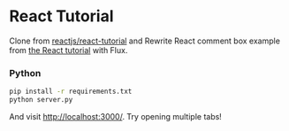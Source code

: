
# React Tutorial


Clone from [reactjs/react-tutorial](https://github.com/reactjs/react-tutorial) and Rewrite React comment box example from [the React tutorial](http://facebook.github.io/react/docs/tutorial.html) with Flux.


### Python

```sh
pip install -r requirements.txt
python server.py
```

And visit <http://localhost:3000/>. Try opening multiple tabs!
